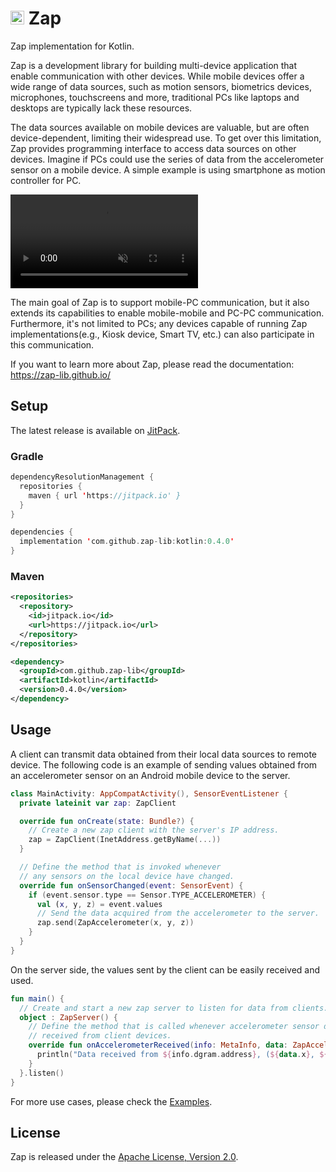 <h1><img src="https://user-images.githubusercontent.com/6410412/282291416-f46dbcda-e298-4dee-bd26-70b23515b6cc.png" width="22px" height="22px" /> Zap</h1>

Zap implementation for Kotlin.

Zap is a development library for building multi-device application that enable communication with other devices. While mobile devices offer a wide range of data sources, such as motion sensors, biometrics devices, microphones, touchscreens and more, traditional PCs like laptops and desktops are typically lack these resources.

The data sources available on mobile devices are valuable, but are often device-dependent, limiting their widespread use. To get over this limitation, Zap provides programming interface to access data sources on other devices. Imagine if PCs could use the series of data from the accelerometer sensor on a mobile device. A simple example is using smartphone as motion controller for PC.

<video src="https://user-images.githubusercontent.com/6410412/281803373-bd6b55e0-65cd-421a-9504-5df169d31c03.mp4" muted controls></video>

The main goal of Zap is to support mobile-PC communication, but it also extends its capabilities to enable mobile-mobile and PC-PC communication. Furthermore, it's not limited to PCs; any devices capable of running Zap implementations(e.g., Kiosk device, Smart TV, etc.) can also participate in this communication.

If you want to learn more about Zap, please read the documentation: https://zap-lib.github.io/

## Setup

The latest release is available on [JitPack](https://jitpack.io/#zap-lib/kotlin).

### Gradle

```kotlin
dependencyResolutionManagement {
  repositories {
    maven { url 'https://jitpack.io' }
  }
}
```

```kotlin
dependencies {
  implementation 'com.github.zap-lib:kotlin:0.4.0'
}
```

### Maven

```xml
<repositories>
  <repository>
    <id>jitpack.io</id>
    <url>https://jitpack.io</url>
  </repository>
</repositories>
```

```xml
<dependency>
  <groupId>com.github.zap-lib</groupId>
  <artifactId>kotlin</artifactId>
  <version>0.4.0</version>
</dependency>
```

## Usage

A client can transmit data obtained from their local data sources to remote device. The following code is an example of sending values obtained from an accelerometer sensor on an Android mobile device to the server.

```kotlin
class MainActivity: AppCompatActivity(), SensorEventListener {
  private lateinit var zap: ZapClient

  override fun onCreate(state: Bundle?) {
    // Create a new zap client with the server's IP address.
    zap = ZapClient(InetAddress.getByName(...))
  }

  // Define the method that is invoked whenever
  // any sensors on the local device have changed.
  override fun onSensorChanged(event: SensorEvent) {
    if (event.sensor.type == Sensor.TYPE_ACCELEROMETER) {
      val (x, y, z) = event.values
      // Send the data acquired from the accelerometer to the server.
      zap.send(ZapAccelerometer(x, y, z))
    }
  }
}
```

On the server side, the values sent by the client can be easily received and used.

```kotlin
fun main() {
  // Create and start a new zap server to listen for data from clients.
  object : ZapServer() {
    // Define the method that is called whenever accelerometer sensor data is
    // received from client devices.
    override fun onAccelerometerReceived(info: MetaInfo, data: ZapAccelerometer) {
      println("Data received from ${info.dgram.address}, (${data.x}, ${data.y}, ${data.z})")
    }
  }.listen()
}
```

For more use cases, please check the [Examples](https://github.com/zap-lib/examples).

## License

Zap is released under the [Apache License, Version 2.0](LICENSE).
